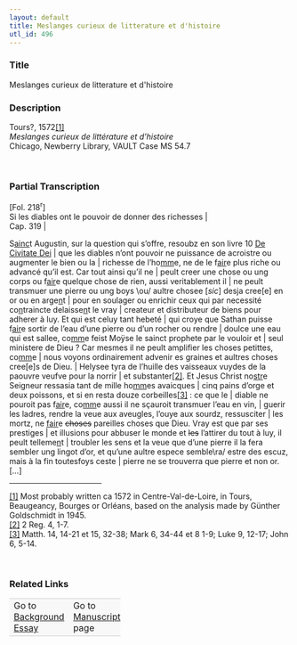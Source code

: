 ```yaml
---  
layout: default  
title: Meslanges curieux de litterature et d'histoire  
utl_id: 496
---
```


### Title

Meslanges curieux de litterature et d'histoire

### Description

<p>Tours?, 1572<a href="#_ftn1" name="_ftnref1" title="" id="_ftnref1">[1]</a><br /><em>Meslanges curieux de littérature et d’histoire</em><br />
Chicago, Newberry Library, VAULT Case MS 54.7</p>
<p> </p>


### Partial Transcription

<p>[Fol. 218<sup>r</sup>]<br />
Si les diables ont le pouvoir de donner des richesses |<br />
Cap. 319 |</p>
<p>S<u>ainc</u>t Augustin, sur la question qui s’offre, resoubz en son livre 10 <u>De Civitate Dei</u> | que les diables n’ont pouvoir ne puissance de acroistre ou augmenter le bien ou la | richesse de l’ho<u>mm</u>e, ne de le f<u>air</u>e plus riche ou advancé qu’il est. Car tout ainsi qu’il ne | peult creer une chose ou ung corps ou f<u>air</u>e quelque chose de rien, aussi veritablement il | ne peult transmuer une pierre ou ung boys \ou/ aultre chosee [<em>sic</em>] desja cree[e] en or ou en arge<u>n</u>t | pour en soulager ou enrichir ceux qui par necessité co<u>n</u>traincte delaisse<u>n</u>t le vray | createur et distributeur de biens pour adherer à luy. Et qui est celuy tant hebeté | qui croye que Sathan puisse f<u>air</u>e sortir de l’eau d’une pierre ou d’un rocher ou rendre | doulce une eau qui est sallee, co<u>mm</u>e feist Moÿse le sainct prophete par le vouloir et | seul ministere de Dieu ? Car mesmes il ne peult amplifier les choses petittes, co<u>mm</u>e | nous voyons ordinairement advenir es graines et aultres choses cree[e]s de Dieu. | Helysee tyra de l’huille des vaisseaux vuydes de la paouvre veufve pour la norrir | et substanter<a href="#_ftn2" name="_ftnref2" title="" id="_ftnref2">[2]</a>. Et Jesus Christ no<u>str</u>e Seigneur ressasia tant de mille ho<u>mm</u>es avaicques | cinq pains d’orge et deux poissons, et si en resta douze corbeilles<a href="#_ftn3" name="_ftnref3" title="" id="_ftnref3">[3]</a> : ce que le | diable ne pouroit pas f<u>air</u>e, co<u>mm</u>e aussi il ne sçauroit transmuer l’eau en vin, | guerir les ladres, rendre la veue aux aveugles, l’ouye aux sourdz, ressusciter | les mortz, ne <u>fair</u>e <s>choses</s> pareilles choses que Dieu. Vray est que par ses prestiges | et illusions pour abbuser le monde et <s>les</s> l’attirer du tout à luy, il peult telleme<u>n</u>t | troubler les sens et la veue que d’une pierre il la fera sembler ung lingot d’or, et qu’une aultre espece semble\ra/ estre des escuz, mais à la fin toutesfoys ceste | pierre ne se trouverra que pierre et non or. […]</p>
<div>
<hr align="left" size="1" width="33%" /><div id="ftn1"><a href="#_ftnref1" name="_ftn1" title="" id="_ftn1">[1]</a> Most probably written ca 1572 in Centre-Val-de-Loire, in Tours, Beaugeancy, Bourges or Orléans, based on the analysis made by Günther Goldschmidt in 1945.</div>
<div id="ftn2"><a href="#_ftnref2" name="_ftn2" title="" id="_ftn2">[2]</a> 2 Reg. 4, 1-7.</div>
<div id="ftn3"><a href="#_ftnref3" name="_ftn3" title="" id="_ftn3">[3]</a> Matth. 14, 14-21 et 15, 32-38; Mark 6, 34-44 et 8 1-9; Luke 9, 12-17; John 6, 5-14.
<p> </p>
</div>
</div>


### Related Links

<table border="0.5" cellpadding="1" cellspacing="1" style="width: 200px; background-color:#F8F8F8;">
    <tbody style="border-color:#ccc">
        <tr style="border-color:#ccc">
            <td>Go to <a href="https://centerfordigitalhumanities.github.io/Newberry-French-paleography/_background_essay/496" target="_blank">Background Essay</a></td>
            <td>Go to <a href="https://centerfordigitalhumanities.github.io/Newberry-French-paleography/www/record.html?id=496" target="_blank">Manuscript</a> page</td>
        </tr>
    </tbody>
</table>